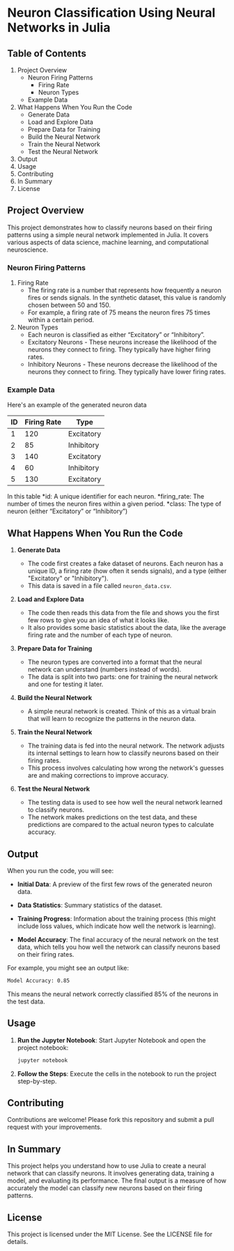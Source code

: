 # Neuron Classification Using Neural Networks in Julia

## Table of Contents

1. Project Overview
    * Neuron Firing Patterns
        * Firing Rate
        * Neuron Types
    * Example Data
2. What Happens When You Run the Code
    * Generate Data
    * Load and Explore Data
    * Prepare Data for Training
    * Build the Neural Network
    * Train the Neural Network
    * Test the Neural Network
3. Output
4. Usage
5. Contributing
6. In Summary
7. License

## Project Overview

This project demonstrates how to classify neurons based on their firing patterns using a simple neural network implemented in Julia. It covers various aspects of data science, machine learning, and computational neuroscience.

### Neuron Firing Patterns

1. Firing Rate
    * The firing rate is a number that represents how frequently a neuron fires or sends signals. In the synthetic dataset, this value is randomly chosen between 50 and 150.
    * For example, a firing rate of 75 means the neuron fires 75 times within a certain period.
2. Neuron Types
    * Each neuron is classified as either “Excitatory” or “Inhibitory”.
    * Excitatory Neurons - These neurons increase the likelihood of the neurons they connect to firing. They typically have higher firing rates.
    * Inhibitory Neurons - These neurons decrease the likelihood of the neurons they connect to firing. They typically have lower firing rates.

### Example Data

Here's an example of the generated neuron data

| ID | Firing Rate |    Type    |
|----|-------------|------------|
| 1  | 120         | Excitatory |
| 2  | 85          | Inhibitory |
| 3  | 140         | Excitatory |
| 4  | 60          | Inhibitory |
| 5  | 130         | Excitatory |

In this table
    *id: A unique identifier for each neuron.
    *firing_rate: The number of times the neuron fires within a given period.
    *class: The type of neuron (either “Excitatory” or “Inhibitory”)

## What Happens When You Run the Code

1. **Generate Data**
   * The code first creates a fake dataset of neurons. Each neuron has a unique ID, a firing rate (how often it sends signals), and a type (either "Excitatory" or "Inhibitory").
   * This data is saved in a file called `neuron_data.csv`.

2. **Load and Explore Data**
   * The code then reads this data from the file and shows you the first few rows to give you an idea of what it looks like.
   * It also provides some basic statistics about the data, like the average firing rate and the number of each type of neuron.

3. **Prepare Data for Training**
   * The neuron types are converted into a format that the neural network can understand (numbers instead of words).
   * The data is split into two parts: one for training the neural network and one for testing it later.

4. **Build the Neural Network**
   * A simple neural network is created. Think of this as a virtual brain that will learn to recognize the patterns in the neuron data.

5. **Train the Neural Network**
   * The training data is fed into the neural network. The network adjusts its internal settings to learn how to classify neurons based on their firing rates.
   * This process involves calculating how wrong the network's guesses are and making corrections to improve accuracy.

6. **Test the Neural Network**
   * The testing data is used to see how well the neural network learned to classify neurons.
   * The network makes predictions on the test data, and these predictions are compared to the actual neuron types to calculate accuracy.

## Output

When you run the code, you will see:

* **Initial Data**: A preview of the first few rows of the generated neuron data.

* **Data Statistics**: Summary statistics of the dataset.

* **Training Progress**: Information about the training process (this might include loss values, which indicate how well the network is learning).

* **Model Accuracy**: The final accuracy of the neural network on the test data, which tells you how well the network can classify neurons based on their firing rates.

For example, you might see an output like:

```sh
Model Accuracy: 0.85
```

This means the neural network correctly classified 85% of the neurons in the test data.

## Usage

1. **Run the Jupyter Notebook**: Start Jupyter Notebook and open the project notebook:

   ```sh
   jupyter notebook
   ```

2. **Follow the Steps**: Execute the cells in the notebook to run the project step-by-step.

## Contributing

Contributions are welcome! Please fork this repository and submit a pull request with your improvements.

## In Summary

This project helps you understand how to use Julia to create a neural network that can classify neurons. It involves generating data, training a model, and evaluating its performance. The final output is a measure of how accurately the model can classify new neurons based on their firing patterns.

## License

This project is licensed under the MIT License. See the LICENSE file for details.
